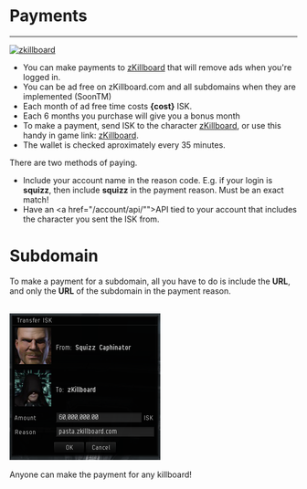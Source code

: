 # Payments
<hr/>

<a href="#" onClick="CCPEVE.showInfo(1377, 93382481);">![zkillboard](https://image.eveonline.com/Character/93382481_128.jpg "zkillboard")</a>
- You can make payments to <a href="#" onClick="CCPEVE.showInfo(1377, 93382481);">zKillboard</a> that will remove ads when you're logged in.
- You can be ad free on zKillboard.com and all subdomains when they are implemented (SoonTM)
- Each month of ad free time costs <strong>{cost}</strong> ISK.
- Each 6 months you purchase will give you a bonus month
- To make a payment, send ISK to the character <a href="https://zkillboard.com/character/93382481/">zKillboard</a>, or use this handy in game link: <a href="#" onClick="CCPEVE.showInfo(1377, 93382481);">zKillboard</a>.
- The wallet is checked aproximately every 35 minutes.

There are two methods of paying.

- Include your account name in the reason code. E.g. if your login is <strong>squizz</strong>, then include <strong>squizz</strong> in the payment reason. Must be an exact match!
- Have an <a href="/account/api/"">API tied to your account</a> that includes the character you sent the ISK from.

# Subdomain
To make a payment for a subdomain, all you have to do is include the <strong>URL</strong>, and only the <strong>URL</strong> of the subdomain in the payment reason.

<br>![](/themes/zkillboard/img/squizz_subdomain_example.png)

Anyone can make the payment for any killboard!